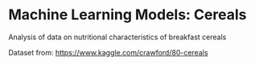# Machine Learning Models: Cereals
Analysis of data on nutritional characteristics of breakfast cereals 

Dataset from: https://www.kaggle.com/crawford/80-cereals
